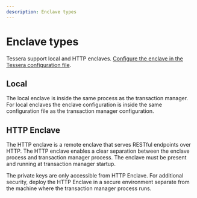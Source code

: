 ```yaml
---
description: Enclave types
---
```


# Enclave types

Tessera support local and HTTP enclaves. [Configure the enclave in the Tessera configuration file](../HowTo/Configure/Enclave.md).  

## Local

The local enclave is inside the same process as the transaction manager. For local enclaves the 
enclave configuration is inside the same configuration file as the transaction manager configuration.

## HTTP Enclave

The HTTP enclave is a remote enclave that serves RESTful endpoints over HTTP. The HTTP enclave enables
a clear separation between the enclave process and transaction manager process. The enclave must be present
and running at transaction manager startup.

The private keys are only accessible from HTTP Enclave. For additional security, deploy the HTTP Enclave
in a secure environment separate from the machine where the transaction manager process runs. 
